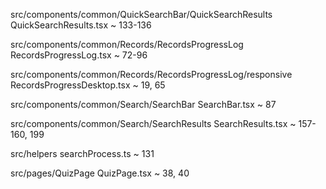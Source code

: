 src/components/common/QuickSearchBar/QuickSearchResults
    QuickSearchResults.tsx ~ 133-136

src/components/common/Records/RecordsProgressLog
    RecordsProgressLog.tsx ~ 72-96

src/components/common/Records/RecordsProgressLog/responsive
    RecordsProgressDesktop.tsx ~ 19, 65

src/components/common/Search/SearchBar
    SearchBar.tsx ~ 87

src/components/common/Search/SearchResults
    SearchResults.tsx ~ 157-160, 199

src/helpers 
    searchProcess.ts ~ 131

src/pages/QuizPage
    QuizPage.tsx ~ 38, 40
